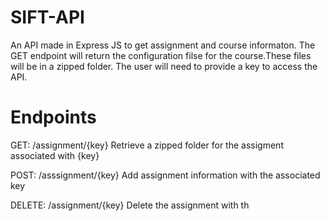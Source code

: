 # SIFT-API
An API made in Express JS to get assignment and course informaton. The GET endpoint will return the configuration filse for the course.These files will be in a zipped folder. The user will need to provide a key to access the API. 


# Endpoints

GET: /assignment/{key} Retrieve a zipped folder for the assigment associated with {key} 

POST: /asssignment/{key} Add assignment information with the associated key

DELETE: /assignment/{key} Delete the assignment with th

